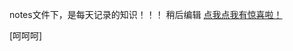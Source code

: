 notes文件下，是每天记录的知识！！！
稍后编辑
[点我点我有惊喜啦！](http://htmlpreview.github.io/?https://github.com/GuoLiCheng710/cloud_note/blob/master/src/main/webapp/log_in.html)


[呵呵呵]
